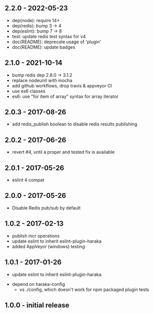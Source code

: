 
## 2.2.0 - 2022-05-23

- dep(node): require 14+
- dep(redis): bump 3 -> 4
- dep(eslint): bump 7 -> 8
- test: update redis test syntax for v4
- doc(README): deprecate usage of 'plugin'
- doc(README): update badges


## 2.1.0 - 2021-10-14

- bump redis dep 2.8.0 -> 3.1.2 
- replace nodeunit with mocha
- add github workflows, drop travis & appveyor CI
- use es6 classes
- es6: use "for item of array" syntax for array iterator


## 2.0.3 - 2017-08-26

- add redis_publish boolean to disable redis results publishing


## 2.0.2 - 2017-06-26

- revert #4, until a proper and tested fix is available


## 2.0.1 - 2017-05-26

- eslint 4 compat


## 2.0.0 - 2017-05-26

- Disable Redis pub/sub by default


## 1.0.2 - 2017-02-13

- publish incr operations
- update eslint to inherit eslint-plugin-haraka
- added AppVeyor (windows) testing


## 1.0.1  - 2017-01-26

- update eslint to inherit eslint-plugin-haraka
* depend on haraka-config
    * vs ./config, which doesn't work for npm packaged plugin tests


## 1.0.0  - initial release
